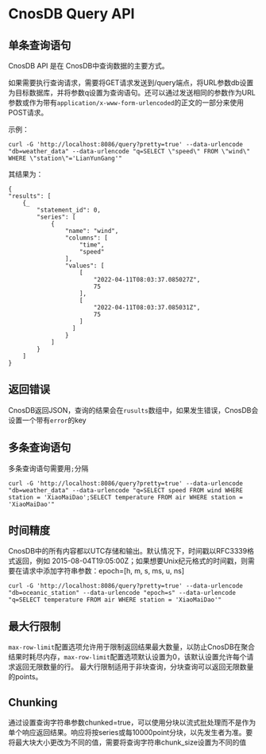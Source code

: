 # CnosDB Query API

## 单条查询语句
CnosDB API 是在 CnosDB中查询数据的主要方式。

如果需要执行查询请求，需要将GET请求发送到/query端点，将URL参数db设置为目标数据库，并将参数q设置为查询语句。还可以通过发送相同的参数作为URL参数或作为带有`application/x-www-form-urlencoded`的正文的一部分来使用POST请求。

示例：
  ```
  curl -G 'http://localhost:8086/query?pretty=true' --data-urlencode "db=weather_data" --data-urlencode "q=SELECT \"speed\" FROM \"wind\" WHERE \"station\"='LianYunGang'"
  ```
其结果为：
  ```
 {
  "results": [
      {_
          "statement_id": 0,
          "series": [
              {
                  "name": "wind",
                  "columns": [
                      "time",
                      "speed"
                  ],
                  "values": [
                      [
                          "2022-04-11T08:03:37.085027Z",
                          75
                      ],
                      [
                          "2022-04-11T08:03:37.085031Z",
                          75
                      ]
                    ]  
                  }
              ]
          }
      ]
  }

  ```
## 返回错误
CnosDB返回JSON，查询的结果会在`rusults`数组中，如果发生错误，CnosDB会设置一个带有`error`的key

## 多条查询语句
多条查询语句需要用`;`分隔
 ```shell
 curl -G 'http://localhost:8086/query?pretty=true' --data-urlencode "db=weather_data" --data-urlencode "q=SELECT speed FROM wind WHERE station = 'XiaoMaiDao';SELECT temperature FROM air WHERE station = 'XiaoMaiDao'"
 ```

## 时间精度
CnosDB中的所有内容都以UTC存储和输出。默认情况下，时间戳以RFC3339格式返回，例如 2015-08-04T19:05:00Z；如果想要Unix纪元格式的时间戳，则需要在请求中添加字符串参数：epoch=[h, m, s, ms, u, ns]
  ```shell
  curl -G 'http://localhost:8086/query?pretty=true' --data-urlencode "db=oceanic_station" --data-urlencode "epoch=s" --data-urlencode "q=SELECT temperature FROM air WHERE station = 'XiaoMaiDao'"
  ```

## 最大行限制
`max-row-limit`配置选项允许用于限制返回结果最大数量，以防止CnosDB在聚合结果时耗尽内存，`max-row-limit`配置选项默认设置为0，该默认设置允许每个请求返回无限数量的行。
最大行限制适用于非块查询，分块查询可以返回无限数量的points。

## Chunking
通过设置查询字符串参数chunked=true，可以使用分块以流式批处理而不是作为单个响应返回结果。响应将按series或每10000point分块，以先发生者为准。要将最大块大小更改为不同的值，需要将查询字符串chunk_size设置为不同的值